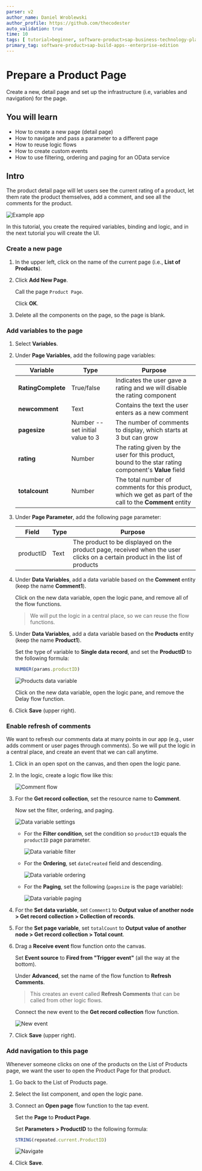 ```yaml
---
parser: v2
author_name: Daniel Wroblewski
author_profile: https://github.com/thecodester
auto_validation: true
time: 10
tags: [ tutorial>beginner, software-product>sap-business-technology-platform,software-product>sap-build, software-product>sap-build-apps--enterprise-edition]
primary_tag: software-product>sap-build-apps--enterprise-edition
---
```

 

# Prepare a Product Page 
<!-- description --> Create a new, detail page and set up the infrastructure (i.e, variables and navigation) for the page.



## You will learn
- How to create a new page (detail page)
- How to navigate and pass a parameter to a different page 
- How to reuse logic flows
- How to create custom events
- How to use filtering, ordering and paging for an OData service


## Intro
The product detail page will let users see the current rating of a product, let them rate the product themselves, add a comment, and see all the comments for the product.

![Example app](example.png)

In this tutorial, you create the required variables, binding and logic, and in the next tutorial you will create the UI.



### Create a new page
1. In the upper left, click on the name of the current page (i.e., **List of Products**).

2. Click **Add New Page**.

    Call the page `Product Page`.

    Click **OK**.

3. Delete all the components on the page, so the page is blank.







### Add variables to the page
1. Select **Variables**.

2. Under **Page Variables**, add the following page variables:

    | Variable | Type | Purpose |
    |-------|---------|--------|
    | **RatingComplete** | True/false | Indicates the user gave a rating and we will disable the rating component |
    | **newcomment** | Text | Contains the text the user enters as a new comment |
    | **pagesize** | Number -- set initial value to 3  | The number of comments to display, which starts at 3 but can grow |
   | **rating** | Number | The rating given by the user for this product, bound to the star rating component's **Value** field    |
   | **totalcount** | Number | The total number of comments for this product, which we get as part of the call to the **Comment** entity |

3. Under **Page Parameter**, add the following page parameter:

    | Field | Type | Purpose |
    |-------|---------|--------|
    | productID | Text | The product to be displayed on the product page, received when the user clicks on a certain product in the list of products |

4. Under **Data Variables**, add a data variable based on the **Comment** entity (keep the name **Comment1**).

    Click on the new data variable, open the logic pane, and remove all of the flow functions.

    >We will put the logic in a central place, so we can reuse the flow functions.

5. Under **Data Variables**, add a data variable based on the **Products** entity (keep the name **Product1**).

    Set the type of variable to **Single data record**, and set the **ProductID** to the following formula:

    ```JavaScript
    NUMBER(params.productID)
    ```

    ![Products data variable](products-data-var.png)

    Click on the new data variable, open the logic pane, and remove the Delay flow function. 

6. Click **Save** (upper right).




### Enable refresh of comments
We want to refresh our comments data at many points in our app (e.g., user adds comment or user pages through comments). So we will put the logic in a central place, and create an event that we can call anytime.

1. Click in an open spot on the canvas, and then open the logic pane.

2. In the logic, create a logic flow like this:
 
    ![Comment flow](event-flows.png)

3. For the **Get record collection**, set the resource name to **Comment**.
   
    Now set the filter, ordering, and paging.

    ![Data variable settings](vars-data-settings.png)
   
    - For the **Filter condition**, set the condition so `productID` equals the `productID` page parameter.
  
        ![Data variable filter](vars-data-filter.png)

    - For the **Ordering**, set `dateCreated` field and descending.

        ![Data variable ordering](vars-data-ordering.png)

    - For the **Paging**, set the following (`pagesize` is the page variable):

        ![Data variable paging](vars-data-paging.png)

4. For the **Set data variable**, set `Comment1`  to **Output value of another node > Get record collection > Collection of records**.

5. For the **Set page variable**, set `totalCount`  to **Output value of another node > Get record collection > Total count**.

6. Drag a **Receive event** flow function onto the canvas.

    Set **Event source** to **Fired from "Trigger event"** (all the way at the bottom).
    
    Under **Advanced**, set the name of the flow function to **Refresh Comments**.

    >This creates an event called **Refresh Comments** that can be called from other logic flows.

    Connect the new event to the **Get record collection** flow function.
    
    ![New event](event-logic.png)

7. Click **Save** (upper right).




### Add navigation to this page
Whenever someone clicks on one of the products on the List of Products page, we want the user to open the Product Page for that product.

1. Go back to the List of Products page.

2. Select the list component, and open the logic pane.

3. Connect an **Open page** flow function to the tap event.

    Set the **Page** to **Product Page**.

    Set **Parameters > ProductID** to the following formula:

    ```JavaScript
    STRING(repeated.current.ProductID)
    ```

    ![Navigate](navigate.png)

4. Click **Save**.



